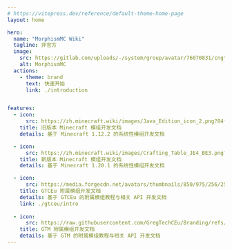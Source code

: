 ```yaml
---
# https://vitepress.dev/reference/default-theme-home-page
layout: home

hero:
  name: "MorphismMC Wiki"
  tagline: 非官方
  image:
    src: https://gitlab.com/uploads/-/system/group/avatar/76070831/cngtommunity_icon.png
    alt: MorphismMC
  actions:
    - theme: brand
      text: 快速开始
      link: ./introduction


features:
  - icon:
      src: https://zh.minecraft.wiki/images/Java_Edition_icon_2.png?84f96&format=original
    title: 旧版本 Minecraft 模组开发文档
    details: 基于 Minecraft 1.12.2 的系统性模组开发文档

  - icon:
      src: https://zh.minecraft.wiki/images/Crafting_Table_JE4_BE3.png?738c8&format=original
    title: 新版本 Minecraft 模组开发文档
    details: 基于 Minecraft 1.20.1 的系统性模组开发文档

  - icon:
      src: https://media.forgecdn.net/avatars/thumbnails/850/975/256/256/638252863907612360.png
    title: GTCEu 附属模组开发文档
    details: 基于 GTCEu 的附属模组教程与相关 API 开发文档
    link: ./gtceu/intro
    
  - icon:
      src: https://raw.githubusercontent.com/GregTechCEu/Branding/refs/heads/master/gregtech_ceu_modern_logo_large_modern.png
    title: GTM 附属模组开发文档
    details: 基于 GTM 的附属模组教程与相关 API 开发文档
---
```

